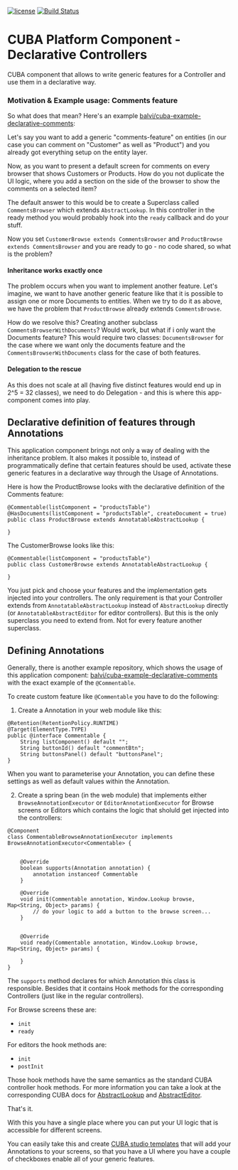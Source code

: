 [![license](https://img.shields.io/badge/license-Apache%20License%202.0-blue.svg?style=flat)](http://www.apache.org/licenses/LICENSE-2.0)
[![Build Status](https://travis-ci.org/balvi/cuba-component-declarative-controllers.svg?branch=master)](https://travis-ci.org/balvi/cuba-component-declarative-controllers)

# CUBA Platform Component - Declarative Controllers

CUBA component that allows to write generic features for a Controller and use them in a declarative way.


### Motivation & Example usage: Comments feature

So what does that mean? Here's an example [balvi/cuba-example-declarative-comments](https://github.com/balvi/cuba-example-declarative-comments):

Let's say you want to add a generic "comments-feature" on entities (in our case you can comment on "Customer" as well as "Product") and you already got everything setup on the entity layer.

Now, as you want to present a default screen for comments on every browser that shows Customers or Products. 
How do you not duplicate the UI logic, where you add a section on the side of the browser to show the comments on a selected item?

The default answer to this would be to create a Superclass called `CommentsBrowser` which extends `AbstractLookup`.
In this controller in the ready method you would probably hook into the `ready` callback and do your stuff.

Now you set `CustomerBrowse extends CommentsBrowser` and `ProductBrowse extends CommentsBrowser` and you are ready to go - no code shared, so what is the problem?

#### Inheritance works exactly once

The problem occurs when you want to implement another feature. Let's imagine, we want to have another generic feature like that it is possible to
assign one or more Documents to entities. When we try to do it as above, we have the problem that `ProductBrowse` already extends `CommentsBrowse`.

How do we resolve this? Creating another subclass `CommentsBrowserWithDocuments`? Would work, but what if i only want the Documents feature?
This would require two classes: `DocumentsBrowser` for the case where we want only the documents feature and the `CommentsBrowserWithDocuments` class for
the case of both features.

#### Delegation to the rescue
As this does not scale at all (having five distinct features would end up in 2^5 = 32 classes), we need to do Delegation - and this is where this app-component comes into play.


## Declarative definition of features through Annotations

This application component brings not only a way of dealing with the inheritance problem. 
It also makes it possible to, instead of programmatically define that certain features should be used, activate these generic features
in a declarative way through the Usage of Annotations.

Here is how the ProductBrowse looks with the declarative definition of the Comments feature:

````
@Commentable(listComponent = "productsTable")
@HasDocuments(listComponent = "productsTable", createDocument = true)
public class ProductBrowse extends AnnotatableAbstractLookup {

}
````

The CustomerBrowse looks like this:

````
@Commentable(listComponent = "productsTable")
public class CustomerBrowse extends AnnotatableAbstractLookup {

}
````

You just pick and choose your features and the implementation gets injected into your controllers. The only requirement is that your Controller
extends from `AnnotatableAbstractLookup` instead of `AbstractLookup` directly (or `AnnotatableAbstractEditor` for editor controllers). But this
is the only superclass you need to extend from. Not for every feature another superclass.


## Defining Annotations 

Generally, there is another example repository, which shows the usage of this application component: [balvi/cuba-example-declarative-comments](https://github.com/balvi/cuba-example-declarative-comments) 
with the exact example of the `@Commentable`.

To create custom feature like `@Commentable` you have to do the following:

1. Create a Annotation in your web module like this:


````
@Retention(RetentionPolicy.RUNTIME)
@Target(ElementType.TYPE)
public @interface Commentable {
    String listComponent() default "";
    String buttonId() default "commentBtn";
    String buttonsPanel() default "buttonsPanel";
}
````

When you want to parameterise your Annotation, you can define these settings as well as default values within the Annotation.

2. Create a spring bean (in the web module) that implements either `BrowseAnnotationExecutor` or `EditorAnnotationExecutor` for Browse screens or Editors
which contains the logic that sholuld get injected into the controllers:


````
@Component
class CommentableBrowseAnnotationExecutor implements BrowseAnnotationExecutor<Commentable> {


    @Override
    boolean supports(Annotation annotation) {
        annotation instanceof Commentable
    }
    
    @Override
    void init(Commentable annotation, Window.Lookup browse, Map<String, Object> params) {
        // do your logic to add a button to the browse screen...
    }


    @Override
    void ready(Commentable annotation, Window.Lookup browse, Map<String, Object> params) {

    }
}
````

The `supports` method declares for which Annotation this class is responsible.
Besides that it contains Hook methods for the corresponding Controllers (just like in the regular controllers).

For Browse screens these are:

* `init`
* `ready`

For editors the hook methods are:

* `init`
* `postInit`

Those hook methods have the same semantics as the standard CUBA controller hook methods. For more information
you can take a look at the corresponding CUBA docs for 
[AbstractLookup](https://doc.cuba-platform.com/manual-6.6/abstractLookup.html) and [AbstractEditor](https://doc.cuba-platform.com/manual-6.6/abstractEditor.html).


That's it. 

With this you have a single place where you can put your UI logic that is accessible for different screens.

You can easily take this and create [CUBA studio templates](https://www.cuba-platform.com/blog/whats-new-in-cuba-platform-6-4#studio-templates) that will add your Annotations to your screens,
so that you have a UI where you have a couple of checkboxes enable all of your generic features.